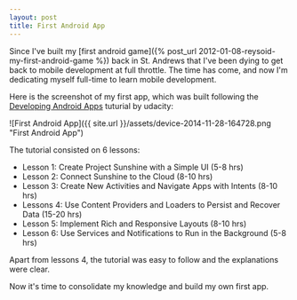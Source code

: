 ```yaml
---
layout: post
title: First Android App
---
```


Since I've built my [first android game]({% post_url 2012-01-08-reysoid-my-first-android-game %}) back in St. Andrews that I've been dying to get back to mobile development at full throttle. The time has come, and now I'm dedicating myself full-time to learn mobile development.

Here is the screenshot of my first app, which was built following the [Developing Android Apps](https://www.udacity.com/course/ud853) tuturial by udacity:

![First Android App]({{ site.url }}/assets/device-2014-11-28-164728.png "First Android App")

The tutorial consisted on 6 lessons:

* Lesson 1: Create Project Sunshine with a Simple UI (5-8 hrs)
* Lesson 2: Connect Sunshine to the Cloud (8-10 hrs)
* Lesson 3: Create New Activities and Navigate Apps with Intents (8-10 hrs)
* Lessons 4: Use Content Providers and Loaders to Persist and Recover Data (15-20 hrs)
* Lesson 5: Implement Rich and Responsive Layouts (8-10 hrs)
* Lesson 6: Use Services and Notifications to Run in the Background (5-8 hrs)

Apart from lessons 4, the tutorial was easy to follow and the explanations were clear.

Now it's time to consolidate my knowledge and build my own first app.
